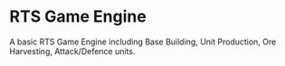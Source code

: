 RTS Game Engine
========
A basic RTS Game Engine including Base Building, Unit Production, Ore Harvesting, Attack/Defence units. 
 